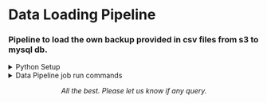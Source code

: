 # Data Loading Pipeline 
### Pipeline to load the own backup provided in csv files from s3 to mysql db.

<details>
  <summary>Python Setup</summary>
  <br>

* GIT tasks:
  * Clone repository data_load_pipeline.
  * Before running the project, make sure that your repository is updated and installed with latest code.
  * Clone the repository that you need to work on, for eg: "git clone URL".

* Virtual Environment setup:
  * Create a new python virtual environment to work on project.
  * Prefer conda environment. Install Anaconda on system.
  * In conda environment, install the necessary modules and libraries required to run the python scripts and to develop the codes.

* .env file description:
  * .env file will consist paths for the .csv and parameter files. These paths are actually used in the code.
  * Moreover, .env file also consist database details

</details>

<details>
  <summary>Data Pipeline job run commands</summary>
  <br>

* Run below commands after going into project path.
* Before running commands, start the virtual env, for eg: conda activate env_name

```commandline
python -m src.__main__ developer_details FULL
python -m src.__main__ devops_details FULL
python -m src.__main__ tester_details FULL

python -m src.__main__ developer_details INCREMENTAL
python -m src.__main__ devops_details INCREMENTAL
python -m src.__main__ tester_details INCREMENTAL
```

</details>

<p align="center">
  <i>All the best. Please let us know if any query.</i>
